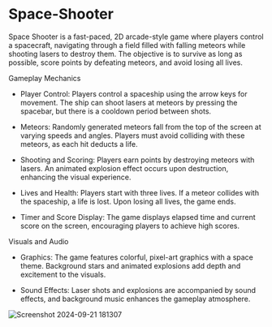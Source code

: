 # Space-Shooter
Space Shooter is a fast-paced, 2D arcade-style game where players control a spacecraft, navigating through a field filled with falling meteors while shooting lasers to destroy them. The objective is to survive as long as possible, score points by defeating meteors, and avoid losing all lives.

Gameplay Mechanics

- Player Control: Players control a spaceship using the arrow keys for movement. The ship can shoot lasers at meteors by pressing the spacebar, but there is a cooldown period between shots.

- Meteors: Randomly generated meteors fall from the top of the screen at varying speeds and angles. Players must avoid colliding with these meteors, as each hit deducts a life.

- Shooting and Scoring: Players earn points by destroying meteors with lasers. An animated explosion effect occurs upon destruction, enhancing the visual experience.

- Lives and Health: Players start with three lives. If a meteor collides with the spaceship, a life is lost. Upon losing all lives, the game ends.

- Timer and Score Display: The game displays elapsed time and current score on the screen, encouraging players to achieve high scores.

Visuals and Audio

- Graphics: The game features colorful, pixel-art graphics with a space theme. Background stars and animated explosions add depth and excitement to the visuals.

- Sound Effects: Laser shots and explosions are accompanied by sound effects, and background music enhances the gameplay atmosphere.

![Screenshot 2024-09-21 181307](https://github.com/user-attachments/assets/61099e2b-8e20-41ee-86f6-6a7b77f5a1e7)
